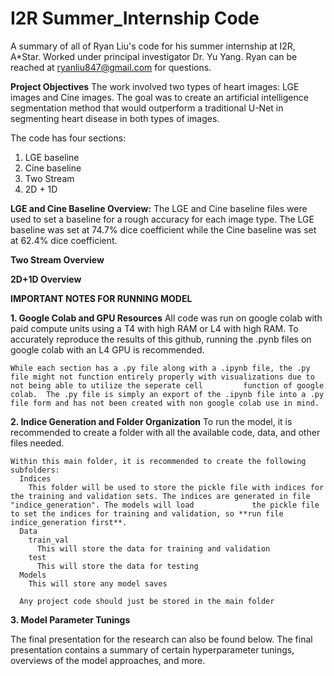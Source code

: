 # I2R Summer_Internship Code
A summary of all of Ryan Liu's code for his summer internship at I2R, A*Star. Worked under principal investigator Dr. Yu Yang. Ryan can be reached at ryanliu847@gmail.com for questions.



**Project Objectives**
The work involved two types of heart images: LGE images and Cine images. The goal was to create an artificial intelligence segmentation method that would outperform a traditional U-Net in segmenting heart disease in both types of images.

The code has four sections:
  1. LGE baseline
  2. Cine baseline
  3. Two Stream
  4. 2D + 1D


**LGE and Cine Baseline Overview:**
The LGE and Cine baseline files were used to set a baseline for a rough accuracy for each image type. The LGE baseline was set at 74.7% dice coefficient while the Cine baseline was set at 62.4% dice coefficient. 


**Two Stream Overview**

**2D+1D Overview**




**IMPORTANT NOTES FOR RUNNING MODEL**

  **1. Google Colab and GPU Resources**
    All code was run on google colab with paid compute units using a T4 with high RAM or L4 with high RAM. To accurately reproduce the results of this github, running the .pynb files on        google colab with an L4 GPU is recommended.

    While each section has a .py file along with a .ipynb file, the .py file might not function entirely properly with visualizations due to not being able to utilize the seperate cell         function of google colab.  The .py file is simply an export of the .ipynb file into a .py file form and has not been created with non google colab use in mind.

  **2. Indice Generation and Folder Organization**
    To run the model, it is recommended to create a folder with all the available code, data, and other files needed.

    Within this main folder, it is recommended to create the following subfolders:
      Indices
        This folder will be used to store the pickle file with indices for the training and validation sets. The indices are generated in file "indice_generation". The models will load             the pickle file to set the indices for training and validation, so **run file indice_generation first**.
      Data
        train_val
          This will store the data for training and validation
        test
          This will store the data for testing
      Models
        This will store any model saves

      Any project code should just be stored in the main folder

  **3. Model Parameter Tunings**
    
        




The final presentation for the research can also be found below. The final presentation contains a summary of certain hyperparameter tunings, overviews of the model approaches, and more. 



